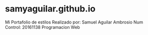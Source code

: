 # samyaguilar.github.io
Mi Portafolio de estilos
Realizado por: Samuel Aguilar Ambrosio
Num Control: 20161138
Programacion Web
